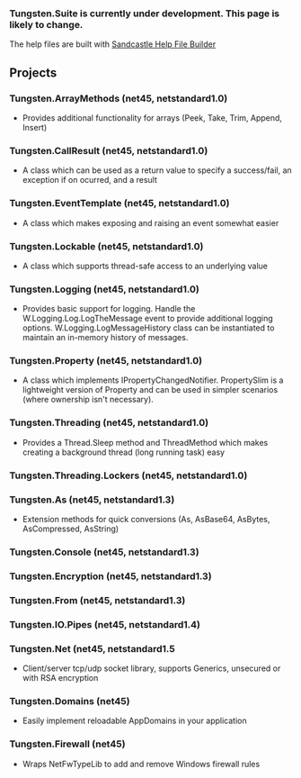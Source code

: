 ### Tungsten.Suite is currently under development.  This page is likely to change.

The help files are built with [Sandcastle Help File Builder](https://github.com/EWSoftware/SHFB)

## Projects

### Tungsten.ArrayMethods (net45, netstandard1.0)
* Provides additional functionality for arrays (Peek, Take, Trim, Append, Insert)

### Tungsten.CallResult (net45, netstandard1.0)
* A class which can be used as a return value to specify a success/fail, an exception if on ocurred, and a result

### Tungsten.EventTemplate (net45, netstandard1.0)
* A class which makes exposing and raising an event somewhat easier

### Tungsten.Lockable (net45, netstandard1.0)
* A class which supports thread-safe access to an underlying value

### Tungsten.Logging (net45, netstandard1.0)
* Provides basic support for logging.  Handle the W.Logging.Log.LogTheMessage event to provide additional logging options.  W.Logging.LogMessageHistory class can be instantiated to maintain an in-memory history of messages.

### Tungsten.Property (net45, netstandard1.0)
* A class which implements IPropertyChangedNotifier.  PropertySlim is a lightweight version of Property and can be used in simpler scenarios (where ownership isn't necessary).

### Tungsten.Threading (net45, netstandard1.0)
* Provides a Thread.Sleep method and ThreadMethod which makes creating a background thread (long running task) easy

### Tungsten.Threading.Lockers (net45, netstandard1.0)

### Tungsten.As (net45, netstandard1.3)
* Extension methods for quick conversions (As<T>, AsBase64, AsBytes, AsCompressed, AsString)

### Tungsten.Console (net45, netstandard1.3)
### Tungsten.Encryption (net45, netstandard1.3)
### Tungsten.From (net45, netstandard1.3)

### Tungsten.IO.Pipes (net45, netstandard1.4)

### Tungsten.Net (net45, netstandard1.5
* Client/server tcp/udp socket library, supports Generics, unsecured or with RSA encryption

### Tungsten.Domains (net45)
* Easily implement reloadable AppDomains in your application

### Tungsten.Firewall (net45)
* Wraps NetFwTypeLib to add and remove Windows firewall rules
